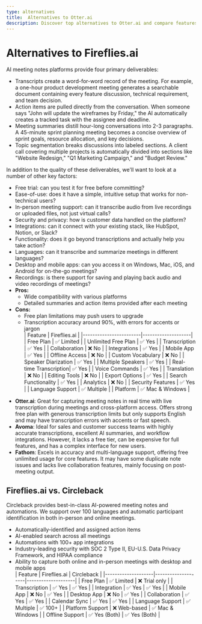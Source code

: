```yaml
---
type: alternatives
title:  Alternatives to Otter.ai  
description: Discover top alternatives to Otter.ai and compare features with Circleback. Make an informed choice for your transcription needs.
---
```


# Alternatives to Fireflies.ai    
AI meeting notes platforms provide four primary deliverables:  
  
* Transcripts create a word-for-word record of the meeting. For example, a one-hour product development meeting generates a searchable document containing every feature discussion, technical requirement, and team decision.  
* Action items are pulled directly from the conversation. When someone says "John will update the wireframes by Friday," the AI automatically creates a tracked task with the assignee and deadline.  
* Meeting summaries distill hour-long conversations into 2-3 paragraphs. A 45-minute sprint planning meeting becomes a concise overview of sprint goals, resource allocation, and key decisions.  
* Topic segmentation breaks discussions into labeled sections. A client call covering multiple projects is automatically divided into sections like "Website Redesign," "Q1 Marketing Campaign," and "Budget Review."  
  
In addition to the quality of these deliverables, we'll want to look at a number of other key factors:  
  
* Free trial: can you test it for free before committing?  
* Ease-of-use: does it have a simple, intuitive setup that works for non-technical users?  
* In-person meeting support: can it transcribe audio from live recordings or uploaded files, not just virtual calls?  
* Security and privacy: how is customer data handled on the platform?  
* Integrations: can it connect with your existing stack, like HubSpot, Notion, or Slack?  
* Functionality: does it go beyond transcriptions and actually help you take action?  
* Languages: can it transcribe and summarize meetings in different languages?  
* Desktop and mobile apps: can you access it on Windows, Mac, iOS, and Android for on-the-go meetings?  
* Recordings: is there support for saving and playing back audio and video recordings of meetings?    
* **Pros:**
  * Wide compatibility with various platforms
  * Detailed summaries and action items provided after each meeting
* **Cons:**
  * Free plan limitations may push users to upgrade
  * Transcription accuracy around 90%, with errors for accents or jargon  
| Feature                | Fireflies.ai       |
|------------------------|--------------------|
| Free Plan              | ✅ Limited          |
| Unlimited Free Plan    | ✅ Yes              |
| Transcription          | ✅ Yes              |
| Collaboration          | ❌ No               |
| Integrations           | ✅ Yes              |
| Mobile App             | ✅ Yes              |
| Offline Access         | ❌ No               |
| Custom Vocabulary      | ❌ No               |
| Speaker Diarization    | ✅ Yes              |
| Multiple Speakers      | ✅ Yes              |
| Real-time Transcription| ✅ Yes              |
| Voice Commands         | ✅ Yes              |
| Translation            | ❌ No               |
| Editing Tools          | ❌ No               |
| Export Options         | ✅ Yes              |
| Search Functionality   | ✅ Yes              |
| Analytics              | ❌ No               |
| Security Features      | ✅ Yes              |
| Language Support       | ✅ Multiple        |
| Platform               | ✅ Mac & Windows   |  
- **Otter.ai**: Great for capturing meeting notes in real time with live transcription during meetings and cross-platform access. Offers strong free plan with generous transcription limits but only supports English and may have transcription errors with accents or fast speech.
- **Avoma**: Ideal for sales and customer success teams with highly accurate transcriptions, excellent AI summaries, and workflow integrations. However, it lacks a free tier, can be expensive for full features, and has a complex interface for new users.
- **Fathom**: Excels in accuracy and multi-language support, offering free unlimited usage for core features. It may have some duplicate note issues and lacks live collaboration features, mainly focusing on post-meeting output.  
## Fireflies.ai vs. Circleback  
Circleback provides best-in-class AI-powered meeting notes and automations. We support over 100 languages and automatic participant identification in both in-person and online meetings.  
  
* Automatically-identified and assigned action items  
* AI-enabled search across all meetings  
* Automations with 100+ app integrations  
* Industry-leading security with SOC 2 Type II, EU-U.S. Data Privacy Framework, and HIPAA compliance  
* Ability to capture both online and in-person meetings with desktop and mobile apps    
| Feature            | Fireflies.ai       | Circleback         |
|--------------------|--------------------|--------------------|
| Free Plan          | ✅ Limited          | ❌ Trial only      |
| Transcription      | ✅ Yes              | ✅ Yes             |
| Integration        | ✅ Yes              | ✅ Yes             |
| Mobile App         | ❌ No               | ✅ Yes             |
| Desktop App        | ❌ No               | ✅ Yes             |
| Collaboration      | ✅ Yes              | ✅ Yes             |
| Calendar Sync      | ✅ Yes              | ✅ Yes             |
| Language Support   | ✅ Multiple         | ✅ 100+            |
| Platform Support   | ❌ Web-based        | ✅ Mac & Windows   |
| Offline Support    | ✅ Yes (Both)       | ✅ Yes (Both)      |